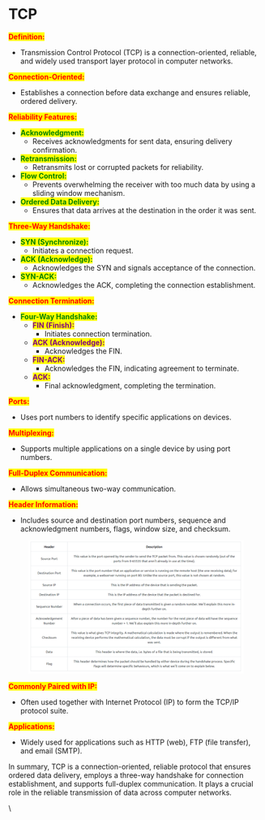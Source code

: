 # TCP

<mark style="color:red;">**Definition:**</mark>&#x20;

* Transmission Control Protocol (TCP) is a connection-oriented, reliable, and widely used transport layer protocol in computer networks.

<mark style="color:red;">**Connection-Oriented:**</mark>

* Establishes a connection before data exchange and ensures reliable, ordered delivery.

<mark style="color:red;">**Reliability Features:**</mark>

* <mark style="color:green;">**Acknowledgment:**</mark>
  * Receives acknowledgments for sent data, ensuring delivery confirmation.
* <mark style="color:green;">**Retransmission:**</mark>
  * Retransmits lost or corrupted packets for reliability.
* <mark style="color:green;">**Flow Control:**</mark>
  * Prevents overwhelming the receiver with too much data by using a sliding window mechanism.
* <mark style="color:green;">**Ordered Data Delivery:**</mark>
  * Ensures that data arrives at the destination in the order it was sent.

<mark style="color:red;">**Three-Way Handshake:**</mark>

* <mark style="color:green;">**SYN (Synchronize):**</mark>
  * Initiates a connection request.
* <mark style="color:green;">**ACK (Acknowledge):**</mark>
  * Acknowledges the SYN and signals acceptance of the connection.
* <mark style="color:green;">**SYN-ACK:**</mark>
  * Acknowledges the ACK, completing the connection establishment.

<mark style="color:red;">**Connection Termination:**</mark>

* <mark style="color:green;">**Four-Way Handshake:**</mark>
  * <mark style="color:purple;">**FIN (Finish):**</mark>
    * Initiates connection termination.
  * <mark style="color:purple;">**ACK (Acknowledge):**</mark>
    * Acknowledges the FIN.
  * <mark style="color:purple;">**FIN-ACK:**</mark>
    * Acknowledges the FIN, indicating agreement to terminate.
  * <mark style="color:purple;">**ACK:**</mark>
    * Final acknowledgment, completing the termination.

<mark style="color:red;">**Ports:**</mark>

* Uses port numbers to identify specific applications on devices.

<mark style="color:red;">**Multiplexing:**</mark>

* Supports multiple applications on a single device by using port numbers.

<mark style="color:red;">**Full-Duplex Communication:**</mark>

* Allows simultaneous two-way communication.

<mark style="color:red;">**Header Information:**</mark>

* Includes source and destination port numbers, sequence and acknowledgment numbers, flags, window size, and checksum.

<figure><img src="../../../../.gitbook/assets/Capture (16).PNG" alt=""><figcaption></figcaption></figure>

<mark style="color:red;">**Commonly Paired with IP:**</mark>

* Often used together with Internet Protocol (IP) to form the TCP/IP protocol suite.

<mark style="color:red;">**Applications:**</mark>

* Widely used for applications such as HTTP (web), FTP (file transfer), and email (SMTP).

In summary, TCP is a connection-oriented, reliable protocol that ensures ordered data delivery, employs a three-way handshake for connection establishment, and supports full-duplex communication. It plays a crucial role in the reliable transmission of data across computer networks.

\
